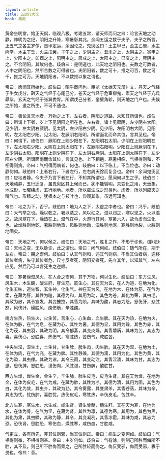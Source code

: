 ```yaml
---
layout: article
title: 五运行大论
book: 素问
---
```


黄帝坐明堂，始正天纲，临观八极，考建五常，请天师而问之曰：论言天地之动静，神明为之纪，阴阳之升降，寒暑彰其兆。余闻五运之数于夫子，夫子之所言，正五气之各主岁尔，首甲定运，余因论之。鬼臾区曰：土主甲己，金主乙庚，水主丙辛，木主丁壬，火主戊癸。子午之上，少阴主之。丑未之上，太阴主之。寅申之上，少阳主之。卯酉之上，阳明主之。辰戌之上，太阳主之。巳亥之上，厥阴主之。不合阴阳，其故何也。歧伯曰：是明道也，此天地之阴阳也。夫数之可数者，人中之阴阳也，然所合数之可得者也。夫阴阳者，数之可十，推之可百，数之可千，推之可万。天地阴阳者，不以数推以象之谓也。

帝曰：愿闻其所始也。歧伯曰：昭乎哉问也。臣览《太始天元册》文，丹天之气经于牛女戊分，黅天之气经于心尾己分，苍天之气经于危室柳鬼，素天之气经于亢氐昴毕，玄天之气经于张翼娄胃。所谓戊己分者，奎壁角轸，则天地之门户也。夫候之所始，道之所生，不可不通也。

帝曰：善论言天地者，万物之上下，左右者，阴阳之道路，未知其所谓也。歧伯曰：所谓上下者，岁上下见阴阳之所在也。左右者，诸上见厥阴，左少阴右太阳。见少阴，左太阴右厥阴。见太阴，左少阳右少阴。见少阳，左阳明右大阴。见阳明，左太阳右少阳。见太阳，左厥阴右阳明。所谓面北而命其位，言其见也。帝曰：何谓下。歧伯曰：厥阴在上则少阳在下，左阳明右太阴。少阴在上则阳明在下，左太阳右少阳。太阴在上则太阳在下，左厥阴右阳明。少阳在上则厥阴在下，左少阴右太阳。阳明在上则少阴在下，左太阴右厥阴。太阳在上则太阴在下，左少阳右少阴。所谓面南而命其位，言其见也。上下相遘，寒暑相临，气相得则和，不相得则病。帝曰：气相得而病者，何也。歧伯曰：以下临上，不当位也。帝曰：动静何如。歧伯曰：上者右行，下者左行，左右周天馀而复会也。帝曰：余闻鬼臾区曰：应地者静。今夫子乃言下者左行，不知其所谓也，愿闻何以生之乎。歧伯曰：天地动静，五行迁复，虽鬼臾区其上候而已，犹不能徧明。夫变化之用，天垂象，地成形，七曜纬虚，五行丽地。地者，所以载生成之形类也。虚者，所以列应天之精气也。形精之动，犹根本之与枝叶也，仰观其象，虽远可知也。

帝曰：地之为下，否乎。歧伯曰：地为人之下，太虚之中者也。帝曰：冯乎。歧伯曰：大气举之也。燥以乾之，暑以蒸之，风以动之，湿以润之，寒以坚之，火以温之。故风寒在下，燥热在上，湿气在中，火游行其闲，寒暑六入，故令虚而生化也。故燥胜则地乾，暑胜则地热，风胜则地动，湿胜则地泥，寒胜则地裂，火胜则地固矣。

帝曰：天地之气，何以候之。歧伯曰：天地之气，胜复之作，不形于诊也。《脉法》曰：天地之变，无以脉诊，此之谓也。帝曰：闲气何如。歧伯曰：随气所在，期于左右。帝曰：期之柰何。歧伯曰：从其气则和，违其气则病，不当其位者病，迭移其位者病，失守其位者危，尺寸反者死，阴阳交者死。先立其年，以知其气，左右应见，然后乃可以言死生之逆顺。

帝曰：寒暑燥湿风火，在人合之柰何，其于万物，何以生化。歧伯曰：东方生风，风生木，木生酸，酸生肝，肝生筋，筋生心。其在天为玄，在人为道，在地为化。化生五味，道生智，玄生神，化生气。神在天为风，在地为木，在体为筋，在气为柔，在藏为肝。其性为暄，其德为和，其用为动，其色为苍，其化为荣，其虫毛，其政为散，其令宣发，其变摧拉，其眚为陨，其味为酸，其志为怒。怒伤肝，悲胜怒，风伤肝，燥胜风，酸伤筋，辛胜酸。

南方生热，热生火，火生苦，苦生心，心生血，血生脾。其在天为热，在地为火，在体为脉，在气为息，在藏为心。其性为暑，其德为显，其用为躁，其色为赤，其化为茂，其虫羽，其政为明，其令郁蒸，其变炎烁，其眚燔焫，其味为苦，其志为喜。喜伤心，恐胜喜，热伤气，寒胜热，苦伤气，咸胜苦。

中央生湿，湿生土，土生甘，甘生脾，脾生肉，肉生肺。其在天为湿，在地为土，在体为肉，在气为充，在藏为脾。其性静兼，其德为濡，其用为化，其色为黄，其化为盈，其虫倮。其政为谧，其令云雨，其变动注，其眚淫溃，其味为甘，其志为思。思伤脾，怒胜思，湿伤肉，风胜湿，甘伤脾，酸胜甘。

西方生燥，燥生金，金生辛，辛生肺，肺生皮毛，皮毛生肾。其在天为燥，在地为金，在体为皮毛，在气为成，在藏为肺，其性为凉，其德为清，其用为固，其色为白，其化为敛，其虫介，其政为劲，其令雾露，其变肃杀，其眚苍落，其味为辛，其志为忧。忧伤肺，喜胜忧，热伤皮毛，寒胜热，辛伤皮毛，苦胜辛。

北方生寒，寒生水，水生咸，咸生肾，肾生骨髓，髓生肝。其在天为寒，在地为水，在体为骨，在气为坚，在藏为肾，其性为凛，其德为寒，其用为，其色为黑，其化为肃，其虫鳞，其政为静，其令，其变凝冽，其眚冰雹，其味为咸，其志为恐。恐伤肾，思胜恐，寒伤血，燥胜寒，咸伤血，甘胜咸。

气更立，各有所先，非其位则邪，当其位则正。帝曰：病生之变何如。歧伯曰：气相得则微，不相得则甚。帝曰：主岁何如。歧伯曰：气有馀，则制己所胜而侮所不胜，其不及，则己所不胜侮而乘之，己所胜轻而侮之。侮反受邪，侮而受邪，寡于畏也。帝曰：善。

